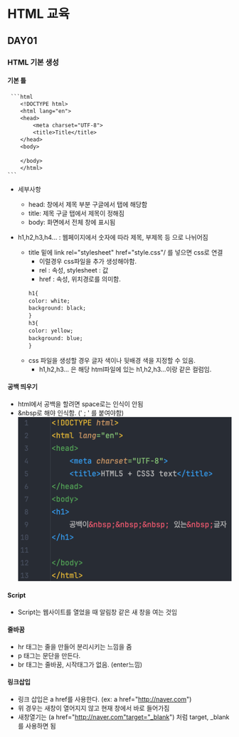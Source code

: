# HTML 교육
## DAY01
 ### HTML 기본 생성
#### 기본 틀
     ```html
        <!DOCTYPE html>
        <html lang="en">
        <head>
            <meta charset="UTF-8">
            <title>Title</title>
        </head>
        <body>
        
        </body>
        </html>
    ```
- 세부사항
  - head: 창에서 제목 부분 구글에서 탭에 해당함
  - title: 제목 구글 탭에서 제목이 정해짐
  - body: 화면에서 전체 창에 표시됨

- h1,h2,h3,h4... : 웹페이지에서 숫자에 따라 제목, 부제목 등 으로 나뉘어짐
  - title 밑에 link rel="stylesheet" href="style.css"/ 를 넣으면 css로 연결
    - 이럴경우 css파일을 추가 생성해야함.
    - rel : 속성, stylesheet : 값 
    - href : 속성, 위치경로를 의미함.
    ```html
    h1{
    color: white;
    background: black;
    }
    h3{
    color: yellow;
    background: blue;
    }
    ```
  - css 파일을 생성할 경우 글자 색이나 뒷배경 색을 지정할 수 있음.
    - h1,h2,h3... 은 해당 html파일에 있는 h1,h2,h3...이랑 같은 컬럼임.
#### 공백 띄우기
  - html에서 공백을 할려면 space로는 인식이 안됨
  - &nbsp로 해야 인식함. (' ; ' 를 붙여야함) 
![공백 띄우기](https://github.com/b0ong/2024_HTML/blob/main/images/space.png)
#### Script
  - Script는 웹사이트를 열었을 때 알림창 같은 새 창을 여는 것임
#### 줄바꿈
  - hr 태그는 줄을 만들어 분리시키는 느낌을 줌
  - p 태그는 문단을 만든다.
  - br 태그는 줄바꿈, 시작태그가 없음. (enter느낌)
#### 링크삽입
  - 링크 삽입은 a href를 사용한다. (ex: a href="http://naver.com")
  - 위 경우는 새창이 열어지지 않고 현재 창에서 바로 들어가짐
  - 새창열기는 (a href="http://naver.com"target="_blank") 처럼 target, _blank 를 사용하면 됨